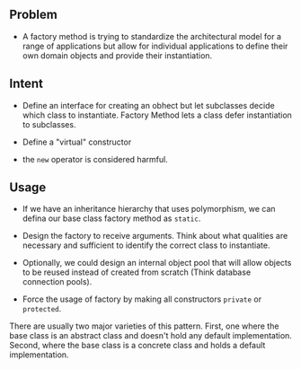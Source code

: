 ## Problem

- A factory method is trying to standardize the architectural model for a range of applications but allow for individual applications to define their own domain objects and provide their instantiation.

## Intent

- Define an interface for creating an obhect but let subclasses decide which class to instantiate. Factory Method lets a class defer instantiation to subclasses.

- Define a "virtual" constructor

- the `new` operator is considered harmful.

## Usage

- If we have an inheritance hierarchy that uses polymorphism, we can defina our base class factory method as `static`.

- Design the factory to receive arguments. Think about what qualities are necessary and sufficient to identify the correct class to instantiate.

- Optionally, we could design an internal object pool that will allow objects to be reused instead of created from scratch (Think database connection pools).

- Force the usage of factory by making all constructors `private` or `protected`.

There are usually two major varieties of this pattern. First, one where the base class is an abstract class and doesn't hold any default implementation. Second, where the base class is a concrete class and holds a default implementation.
